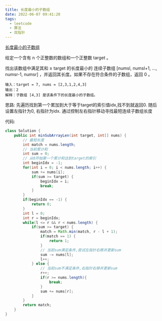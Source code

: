 ```yaml
---
title: 长度最小的子数组
date: 2022-06-07 09:41:20
tags:
  - leetcode
  - 算法
  - 双指针
---
```


[长度最小的子数组](https://leetcode.cn/problems/minimum-size-subarray-sum/)

给定一个含有 n 个正整数的数组和一个正整数 target 。

找出该数组中满足其和 ≥ target 的长度最小的 连续子数组 [numsl, numsl+1, ..., numsr-1, numsr] ，并返回其长度。如果不存在符合条件的子数组，返回 0 。

<!--more-->

```
输入：target = 7, nums = [2,3,1,2,4,3]
输出：2
解释：子数组 [4,3] 是该条件下的长度最小的子数组。
```

思路: 先遍历找到第一个累加到大于等于target的索引值idx,找不到就返回0. 随后设置左指针为0, 右指针为idx. 通过控制左右指针移动寻找最短连续子数组长度

代码:

```java
class Solution {
    public int minSubArrayLen(int target, int[] nums) {
        // 最短长度
        int match = nums.length;
        // 当前累计和
        int sum = 0;
        // 从0开始第一个累计和达到target的索引
        int beginIdx = -1;
        for(int i = 0; i < nums.length; i++) {
            sum += nums[i];
            if(sum >= target) {
                beginIdx = i;
                break;
            }
        }
        if(beginIdx == -1) {
            return 0;
        }
        int l = 0;
        int r = beginIdx;
        while(l <= r && r < nums.length) {
            if(sum >= target) {
                match = Math.min(match, r - l + 1);
                if(match == 1) {
                    return 1;
                }
                // 当前sum满足条件,尝试左指针右移并更新sum
                sum -= nums[l];
                l++;
            } else {
                // 当前sum不满足条件,右指针右移并更新sum
                r++;
                if(r >= nums.length){
                    break;
                }
                sum += nums[r];
            }
        }
        return match;
    }
}
```

